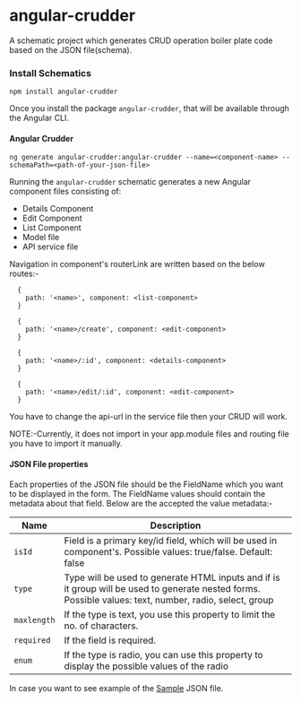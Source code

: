 # angular-crudder
A schematic project which generates CRUD operation boiler plate code based on the JSON file(schema).

### Install Schematics
```
npm install angular-crudder
```

Once you install the package `angular-crudder`, that will be available through the Angular CLI.

#### Angular Crudder

```
ng generate angular-crudder:angular-crudder --name=<component-name> --schemaPath=<path-of-your-json-file>
```

Running the `angular-crudder` schematic generates a new Angular component files consisting of:

* Details Component
* Edit Component
* List Component
* Model file
* API service file

Navigation in component's routerLink are written based on the below routes:-
```
  {
    path: '<name>', component: <list-component>
  }
```
```
  {
    path: '<name>/create', component: <edit-component>
  }
```
```
  {
    path: '<name>/:id', component: <details-component>
  }
```
```
  {
    path: '<name>/edit/:id', component: <edit-component>
  }
```

You have to change the api-url in the service file then your CRUD will work.

NOTE:-Currently, it does not import in your app.module files and routing file you have to import it manually.
#### JSON File properties

Each properties of the JSON file should be the FieldName which you want to be displayed in the form. The FieldName values should contain the metadata about that field. Below are the accepted the value metadata:-

| Name           | Description                                                                                            |
|----------------|--------------------------------------------------------------------------------------------------------|
| `isId` | Field is a primary key/id field, which will be used in component's. Possible values: true/false. Default: false   |
| `type`   | Type will be used to generate HTML inputs and if is it group will be used to generate nested forms. Possible values: text, number, radio, select, group   |
| `maxlength`    | If the type is text, you use this property to limit the no. of characters.             |
| `required`        | If the field is required.           |
| `enum`         | If the type is radio, you can use this property to display the possible values of the radio |

In case you want to see example of the [Sample](https://github.com/mistrykaran91/angular-crudder/blob/master/samples/schema.json) JSON file.
